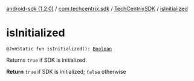 [android-sdk (1.2.0)](../../index.md) / [com.techcentrix.sdk](../index.md) / [TechCentrixSDK](index.md) / [isInitialized](./is-initialized.md)

# isInitialized

`@JvmStatic fun isInitialized(): `[`Boolean`](https://kotlinlang.org/api/latest/jvm/stdlib/kotlin/-boolean/index.html)

Returns `true` if SDK is initialized.

**Return**
`true` if SDK is initialized; `false` otherwise

